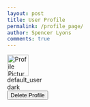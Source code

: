 ```yaml
---
layout: post
title: User Profile
permalink: /profile_page/
author: Spencer Lyons
comments: true
---
```


<html lang="en">
<head>
    <meta charset="UTF-8">
    <meta name="viewport" content="width=device-width, initial-scale=1.0">
    <title>User Profile</title>
    <link rel="stylesheet" href="/holiday_frontend/assets/css/profile_style.css">
</head>
<body>
    <div class="profile-header">
        <img id="link" src="{{ site.baseurl }}/images/gifitinatorlogo.png" width="50" height="50" alt="Profile Picture" /> 
        <div class="name" id="username">default_user</div>
        <div class="theme" id="theme-preference">dark</div>
        <button id="delete-btn" class="delete-button">Delete Profile</button>
    </div>
    <script type="module">
        import getCredentials from '{{ site.baseurl }}/assets/js/api/login.js'';
        import { pythonURI, fetchOptions } from '{{ site.baseurl }}/assets/js/api/config.js'';
        async function loadProfile() {
            try {
                const credentials = await getCredentials();
                // Debugging logs
                console.log("Retrieved Credentials:", credentials);
                if (!credentials || !credentials.name) {
                    console.log("No credentials found, redirecting to login.");
                    window.location.href = '/login.html';
                    return;
                }
                // Get elements
                const profilePic = document.getElementById('link');
                const usernameElement = document.getElementById('username');
                const themeElement = document.getElementById('theme-preference');
                // Debugging: Check if elements exist
                if (!profilePic || !usernameElement || !themeElement) {
                    console.error("Profile elements not found in DOM.");
                    return;
                }
                // Apply profile data
                profilePic.src = credentials.pfp || '/images/gifitinatorlogo.png';
                usernameElement.textContent = credentials.name || 'Unknown User';
                themeElement.textContent = `Preferred Theme: ${credentials.theme || 'Dark'}`;
                // Fallback for broken images
                profilePic.onerror = function () {
                    this.src = '/images/gifitinatorlogo.png';
                };
            } catch (error) {
                console.error('Error fetching profile data:', error);
            }
        }
        async function deleteProfile() {
            const confirmation = confirm('Are you sure you want to delete this profile?');
            if (!confirmation) return;
            try {
                const response = await fetch(`${pythonURI}/api/user_profile/delete`, {
                    ...fetchOptions,
                    method: 'POST',
                    headers: { 'Content-Type': 'application/json' },
                    body: JSON.stringify({ user_id: 1 })
                });
                if (response.ok) {
                    alert('Profile deleted successfully!');
                    document.getElementById('link').src = '/images/gifitinatorlogo.png';
                    document.getElementById('username').textContent = 'Unknown User';
                    document.getElementById('theme-preference').textContent = 'Preferred Theme: Light';
                    localStorage.removeItem("user_id");
                } else {
                    const errorData = await response.json();
                    alert(`Error deleting profile: ${errorData.message}`);
                }
            } catch (error) {
                console.error('Error deleting profile:', error);
            }
        }
        document.addEventListener('DOMContentLoaded', function() {
            loadProfile();
            document.getElementById('delete-btn').addEventListener('click', deleteProfile);
        });
    </script>
</body>
</html>
